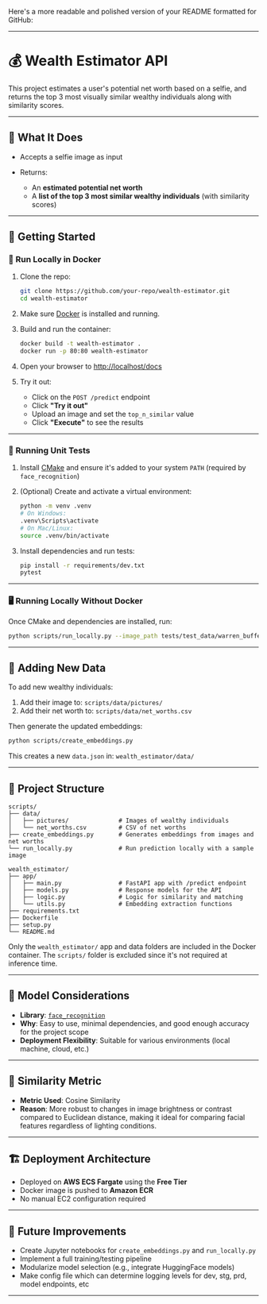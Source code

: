 Here's a more readable and polished version of your README formatted for GitHub:

---

# 💰 Wealth Estimator API

This project estimates a user's potential net worth based on a selfie, and returns the top 3 most visually similar wealthy individuals along with similarity scores.

---

## 📸 What It Does

* Accepts a selfie image as input
* Returns:

  * An **estimated potential net worth**
  * A **list of the top 3 most similar wealthy individuals** (with similarity scores)

---

## 🚀 Getting Started

### 🐳 Run Locally in Docker

1. Clone the repo:

   ```bash
   git clone https://github.com/your-repo/wealth-estimator.git
   cd wealth-estimator
   ```

2. Make sure [Docker](https://www.docker.com/products/docker-desktop/) is installed and running.

3. Build and run the container:

   ```bash
   docker build -t wealth-estimator .
   docker run -p 80:80 wealth-estimator
   ```

4. Open your browser to [http://localhost/docs](http://localhost/docs)

5. Try it out:

   * Click on the `POST /predict` endpoint
   * Click **"Try it out"**
   * Upload an image and set the `top_n_similar` value
   * Click **"Execute"** to see the results

---

### 🧪 Running Unit Tests

1. Install [CMake](https://cmake.org/download/) and ensure it's added to your system `PATH` (required by `face_recognition`)

2. (Optional) Create and activate a virtual environment:

   ```bash
   python -m venv .venv
   # On Windows:
   .venv\Scripts\activate
   # On Mac/Linux:
   source .venv/bin/activate
   ```

3. Install dependencies and run tests:

   ```bash
   pip install -r requirements/dev.txt
   pytest
   ```

---

### 🖥️ Running Locally Without Docker

Once CMake and dependencies are installed, run:

```bash
python scripts/run_locally.py --image_path tests/test_data/warren_buffett.jpg
```

---

## 🧠 Adding New Data

To add new wealthy individuals:

1. Add their image to: `scripts/data/pictures/`
2. Add their net worth to: `scripts/data/net_worths.csv`

Then generate the updated embeddings:

```bash
python scripts/create_embeddings.py
```

This creates a new `data.json` in: `wealth_estimator/data/`

---

## 🧰 Project Structure

```
scripts/
├── data/
│   ├── pictures/              # Images of wealthy individuals
│   └── net_worths.csv         # CSV of net worths
├── create_embeddings.py       # Generates embeddings from images and net worths
└── run_locally.py             # Run prediction locally with a sample image

wealth_estimator/
├── app/
│   ├── main.py                # FastAPI app with /predict endpoint
│   ├── models.py              # Response models for the API
│   ├── logic.py               # Logic for similarity and matching
│   └── utils.py               # Embedding extraction functions
├── requirements.txt
├── Dockerfile
├── setup.py
└── README.md
```

Only the `wealth_estimator/` app and data folders are included in the Docker container. The `scripts/` folder is excluded since it's not required at inference time.

---

## 🤖 Model Considerations

* **Library**: [`face_recognition`](https://github.com/ageitgey/face_recognition)
* **Why**: Easy to use, minimal dependencies, and good enough accuracy for the project scope
* **Deployment Flexibility**: Suitable for various environments (local machine, cloud, etc.)

---

## 📏 Similarity Metric

* **Metric Used**: Cosine Similarity
* **Reason**: More robust to changes in image brightness or contrast compared to Euclidean distance, making it ideal for comparing facial features regardless of lighting conditions.

---

## 🏗️ Deployment Architecture

* Deployed on **AWS ECS Fargate** using the **Free Tier**
* Docker image is pushed to **Amazon ECR**
* No manual EC2 configuration required

---

## 🌱 Future Improvements

* Create Jupyter notebooks for `create_embeddings.py` and `run_locally.py`
* Implement a full training/testing pipeline
* Modularize model selection (e.g., integrate HuggingFace models)
* Make config file which can determine logging levels for dev, stg, prd, model endpoints, etc

---
